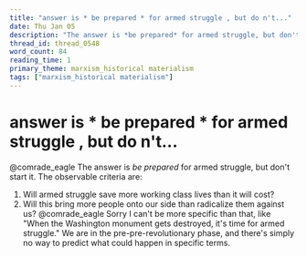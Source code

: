 ```yaml
---
title: "answer is * be prepared * for armed struggle , but do n't..."
date: Thu Jan 05
description: "The answer is *be prepared* for armed struggle, but don't start it."
thread_id: thread_0548
word_count: 84
reading_time: 1
primary_theme: marxism_historical materialism
tags: ["marxism_historical materialism"]
---
```


# answer is * be prepared * for armed struggle , but do n't...

@comrade_eagle The answer is *be prepared* for armed struggle, but don't start it. The observable criteria are:

1) Will armed struggle save more working class lives than it will cost?
2) Will this bring more people onto our side than radicalize them against us? @comrade_eagle Sorry I can't be more specific than that, like "When the Washington monument gets destroyed, it's time for armed struggle." We are in the pre-pre-revolutionary phase, and there's simply no way to predict what could happen in specific terms.